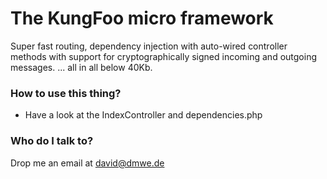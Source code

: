 # The KungFoo micro framework #

Super fast routing, dependency injection with auto-wired controller methods with support for cryptographically signed incoming and outgoing messages.
... all in all below 40Kb.

### How to use this thing? ###

* Have a look at the IndexController and dependencies.php

### Who do I talk to? ###

Drop me an email at david@dmwe.de
